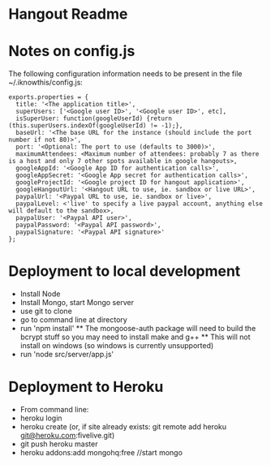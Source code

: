 # Hangout Readme

# Notes on config.js

The following configuration information needs to be present in the file ~/.iknowthis/config.js:

	exports.properties = {
	  title: '<The application title>',
	  superUsers: ['<Google user ID>', '<Google user ID>', etc],
	  isSuperUser: function(googleUserId) {return (this.superUsers.indexOf(googleUserId) != -1);},
	  baseUrl: '<The base URL for the instance (should include the port number if not 80)>',
	  port: '<Optional: The port to use (defaults to 3000)>',
	  maximumAttendees: <Maximum number of attendees: probably 7 as there is a host and only 7 other spots available in google hangouts>,
	  googleAppId: '<Google App ID for authentication calls>',
	  googleAppSecret: '<Google App secret for authentication calls>',
	  googleProjectId: '<Google project ID for hangout application>',
	  googleHangoutUrl: '<Hangout URL to use, ie. sandbox or live URL>',
	  paypalUrl: '<Paypal URL to use, ie. sandbox or live>',
	  paypalLevel: <'live' to specify a live paypal account, anything else will default to the sandbox>,
	  paypalUser: '<Paypal API user>',
	  paypalPassword: '<Paypal API password>',
	  paypalSignature: '<Paypal API signature>'
	};

# Deployment to local development
* Install Node
* Install Mongo, start Mongo server
* use git to clone
* go to command line at directory
* run 'npm install'
** The mongoose-auth package will need to build the bcrypt stuff so you may need to install make and g++
** This will not install on windows (so windows is currently unsupported)
* run 'node src/server/app.js'

# Deployment to Heroku
* From command line:
* heroku login
* heroku create   (or, if site already exists: git remote add heroku git@heroku.com:fivelive.git)
* git push heroku master
* heroku addons:add mongohq:free //start mongo